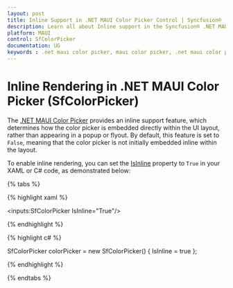 ```yaml
---
layout: post
title: Inline Support in .NET MAUI Color Picker Control | Syncfusion®
description: Learn all about Inline support in the Syncfusion® .NET MAUI Color Picker (SfColorPicker) control and more.
platform: MAUI
control: SfColorPicker
documentation: UG
keywords : .net maui color picker, maui color picker, .net maui color picker control, maui color picker control, .net maui color picker inline, maui color picker inline
---
```


# Inline Rendering in .NET MAUI Color Picker (SfColorPicker)

The [.NET MAUI Color Picker]() provides an inline support feature, which determines how the color picker is embedded directly within the UI layout, rather than appearing in a popup or flyout. By default, this feature is set to `False`, meaning that the color picker is not initially embedded inline within the layout.

To enable inline rendering, you can set the [IsInline]() property to `True` in your XAML or C# code, as demonstrated below:

{% tabs %}

{% highlight xaml %}

<inputs:SfColorPicker IsInline="True"/>          

{% endhighlight %}

{% highlight c# %}

SfColorPicker colorPicker = new SfColorPicker()
{
    IsInline = true
};

{% endhighlight %}

{% endtabs %}